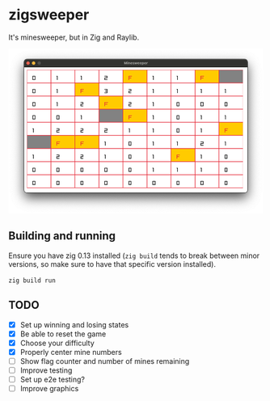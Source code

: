 # zigsweeper

It's minesweeper, but in Zig and Raylib.

![Image of current state of the game](https://github.com/hgranthorner/zigsweeper/blob/main/images/example.png?raw=true)

## Building and running

Ensure you have zig 0.13 installed (`zig build` tends to break between minor versions, so make sure to have that specific version installed).

`zig build run`

## TODO

- [X] Set up winning and losing states
- [X] Be able to reset the game
- [X] Choose your difficulty
- [X] Properly center mine numbers
- [ ] Show flag counter and number of mines remaining
- [ ] Improve testing
- [ ] Set up e2e testing?
- [ ] Improve graphics
